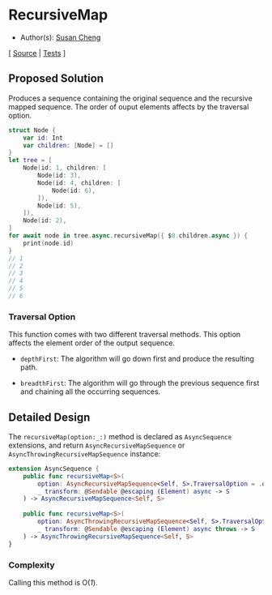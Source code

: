 # RecursiveMap

* Author(s): [Susan Cheng](https://github.com/SusanDoggie)

[
[Source](https://github.com/apple/swift-async-algorithms/blob/main/Sources/AsyncAlgorithms/AsyncRecursiveMapSequence.swift) |
[Tests](https://github.com/apple/swift-async-algorithms/blob/main/Tests/AsyncAlgorithmsTests/TestRecursiveMap.swift)
]

## Proposed Solution

Produces a sequence containing the original sequence and the recursive mapped sequence. The order of ouput elements affects by the traversal option.

```swift
struct Node {
    var id: Int
    var children: [Node] = []
}
let tree = [
    Node(id: 1, children: [
        Node(id: 3),
        Node(id: 4, children: [
            Node(id: 6),
        ]),
        Node(id: 5),
    ]),
    Node(id: 2),
]
for await node in tree.async.recursiveMap({ $0.children.async }) {
    print(node.id)
}
// 1
// 2
// 3
// 4
// 5
// 6
```

### Traversal Option

This function comes with two different traversal methods. This option affects the element order of the output sequence.

- `depthFirst`: The algorithm will go down first and produce the resulting path.

- `breadthFirst`: The algorithm will go through the previous sequence first and chaining all the occurring sequences.

## Detailed Design

The `recursiveMap(option:_:)` method is declared as `AsyncSequence` extensions, and return `AsyncRecursiveMapSequence` or `AsyncThrowingRecursiveMapSequence` instance:

```swift
extension AsyncSequence {
    public func recursiveMap<S>(
        option: AsyncRecursiveMapSequence<Self, S>.TraversalOption = .depthFirst,
        _ transform: @Sendable @escaping (Element) async -> S
    ) -> AsyncRecursiveMapSequence<Self, S>
    
    public func recursiveMap<S>(
        option: AsyncThrowingRecursiveMapSequence<Self, S>.TraversalOption = .depthFirst,
        _ transform: @Sendable @escaping (Element) async throws -> S
    ) -> AsyncThrowingRecursiveMapSequence<Self, S>
}
```

### Complexity

Calling this method is O(_1_).
